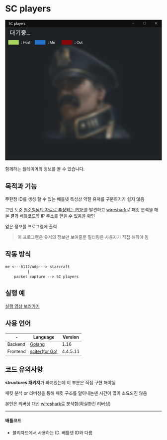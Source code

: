 # SC players
![sample](./res/working.jpg)

함께하는 플레이어의 정보를 볼 수 있습니다.

## 목적과 기능
무한정 ID를 생성 할 수 있는 배틀넷 특성상 악질 유저를 구분하기가 쉽지 않음

고민 도중 [원순철님의 자료로 추정되는 PDF][1]를 발견하고 [wireshark]로 패킷 분석을 해본 결과 [배틀코드](#배틀코드)와 IP 주소를 얻을 수 있음을 확인

얻은 정보를 프로그램에 출력

>이 프로그램은 유저의 정보만 보여줄뿐 필터링은 사용자가 직접 해줘야 됨

## 작동 방식
```
me <---6112/udp---> starcraft  
          |
    packet capture --> SC players
```

## 실행 예

[실행 영상 보러가기][2]

## 사용 언어

|-|Language|Version|
|---|---|---|
|Backend|[Golang](https://golang.org/)|1.16|
|Frontend|[sciter(for Go)](https://sciter.com/)|4.4.5.11|


## 코드 유의사항
**structures 패키지**가 빠져있는데 이 부분은 직접 구현 해야됨

패킷 분석 or 리버싱을 통해 패킷 구조를 알아내는덴 시간이 많이 소요되진 않음

본인은 리버싱 대신 [wireshark]로 분석함(확실한건 리버싱)


---
#### 배틀코드
 - 블리자드에서 사용하는 ID. 배틀넷 ID와 다름

[1]: http://rosaec.snu.ac.kr/meet/file/20120728c.pdf
[2]: https://youtu.be/1UZxAXiRgRM
[Wireshark]: https://www.wireshark.org/